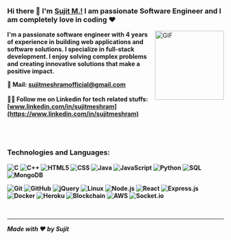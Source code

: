 ### Hi there 👋 I'm [Sujit M.!](https://github.com/sujitmeshram) I am passionate Software Engineer and I am completely love in coding ❤

<div style="border-radius:50%" >
<img align="right" alt="GIF"  height="160px" src="https://media.giphy.com/media/Ah3zHH7hvsSB2/giphy.gif" />
</div>

<b>I'm a passionate software engineer with 4 years of experience in building web applications and software solutions. I specialize in full-stack development. I enjoy solving complex problems and creating innovative solutions that make a positive impact.<b>


 <b>📧 Mail: [sujitmeshramofficial@gmail.com](mailto:sujitmeshramofficial@gmail.com) <br>
  <br>
 🙋‍♂️ Follow me on Linkedin for tech related stuffs: [www.linkedin.com/in/sujitmeshram](https://www.linkedin.com/in/sujitmeshram)
  
  <b>
  
  <br>
  <br>

   
### Technologies and Languages:

![C](https://img.shields.io/badge/-C-000000?style=flat&logo=c)
![C++](https://img.shields.io/badge/-C++-000000?style=flat&logo=c%2B%2B)
![HTML5](https://img.shields.io/badge/-HTML5-000000?style=flat&logo=html5)
![CSS](https://img.shields.io/badge/-CSS-000000?style=flat&logo=css)
![Java](https://img.shields.io/badge/-Java-000000?style=flat&logo=java)
![JavaScript](https://img.shields.io/badge/-JavaScript-000000?style=flat&logo=javascript)
![Python](https://img.shields.io/badge/-Python-000000?style=flat&logo=python)
![SQL](https://img.shields.io/badge/-SQL-000000?style=flat&logo=postgresql)
![MongoDB](https://img.shields.io/badge/-MongoDB-000000?style=flat&logo=mongodb)



![Git](https://img.shields.io/badge/-Git-222222?style=flat&logo=git&logoColor=F05032)
![GitHub](https://img.shields.io/badge/-GitHub-222222?style=flat&logo=github&logoColor=181717)
![jQuery](https://img.shields.io/badge/-jQuery-222222?style=flat&logo=jQuery&logoColor=0769AD)
![Linux](https://img.shields.io/badge/-Linux-222222?style=flat&logo=linux&logoColor=FCC624)
![Node.js](https://img.shields.io/badge/-Node.js-222222?style=flat&logo=node.js&logoColor=339933)
![React](https://img.shields.io/badge/-React-222222?style=flat&logo=React&logoColor=61DAFB)
![Express.js](https://img.shields.io/badge/-express.js-000000?style=flat&logo=express.js)
![Docker](https://img.shields.io/badge/-Docker-black?style=flat-square&logo=docker)
![Heroku](https://img.shields.io/badge/-Heroku-222222?style=flat-square&logo=heroku)
![Blockchain](https://img.shields.io/badge/-Blockchain-black?style=flat-square&logo=blockchain)
![AWS](https://img.shields.io/badge/-AWS-black?style=flat-square&logo=aws)
![Socket.io](https://img.shields.io/badge/-Socket.io-black?style=flat-square&logo=socketio)

<br/>

---

<em><p class="love">Made <i class="icon ion-heart"></i> with ❤ by <b>Sujit</b></p>
</em>
